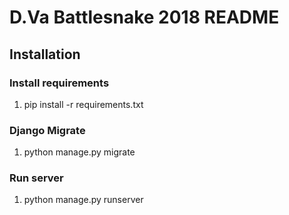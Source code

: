 # D.Va Battlesnake 2018 README #

## Installation ##

### Install requirements ###

1. pip install -r requirements.txt

### Django Migrate ###

1. python manage.py migrate

### Run server ###

1. python manage.py runserver

